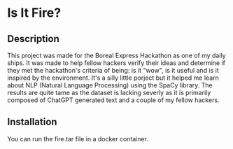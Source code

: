 # Is It Fire?

## Description

This project was made for the Boreal Express Hackathon as one of my daily ships. It was made to help fellow hackers verify their ideas and determine if they met the hackathon's criteria of being: is it "wow", is it useful and is it inspired by the environment. It's a silly little porject but it helped me learn about NLP (Natural Language Processing) using the SpaCy library. The results are quite tame as the dataset is lacking severly as it is primarily composed of ChatGPT generated text and a couple of my fellow hackers. 

## Installation

You can run the fire.tar file in a docker container.
